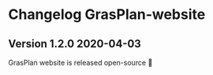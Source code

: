 # Changelog GrasPlan-website

## Version 1.2.0 2020-04-03
GrasPlan website is released open-source :tada: